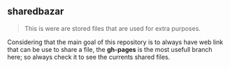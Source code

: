 ## sharedbazar
>This is were are stored files that are used for extra purposes.

Considering that the main goal of this repository is to always have web link that can be use to share a file, the **gh-pages** is the most usefull branch here;
so always check it to see the currents shared files.
